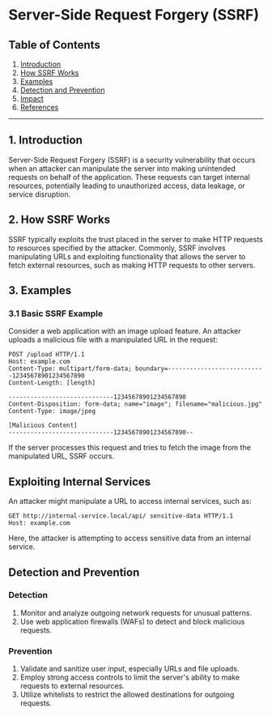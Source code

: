 # Server-Side Request Forgery (SSRF)

## Table of Contents

1. [Introduction](#introduction)
2. [How SSRF Works](#how-ssrf-works)
3. [Examples](#examples)
4. [Detection and Prevention](#detection-and-prevention)
5. [Impact](#impact)
6. [References](#references)

---

## 1. Introduction

Server-Side Request Forgery (SSRF) is a security vulnerability that occurs when an attacker can manipulate the server into making unintended requests on behalf of the application. These requests can target internal resources, potentially leading to unauthorized access, data leakage, or service disruption.

## 2. How SSRF Works

SSRF typically exploits the trust placed in the server to make HTTP requests to resources specified by the attacker. Commonly, SSRF involves manipulating URLs and exploiting functionality that allows the server to fetch external resources, such as making HTTP requests to other servers.

## 3. Examples

### 3.1 Basic SSRF Example

Consider a web application with an image upload feature. An attacker uploads a malicious file with a manipulated URL in the request:

```http
POST /upload HTTP/1.1
Host: example.com
Content-Type: multipart/form-data; boundary=---------------------------12345678901234567890
Content-Length: [length]

-----------------------------12345678901234567890
Content-Disposition: form-data; name="image"; filename="malicious.jpg"
Content-Type: image/jpeg

[Malicious Content]
-----------------------------12345678901234567890--
```

If the server processes this request and tries to fetch the image from the manipulated URL, SSRF occurs.

## Exploiting Internal Services
An attacker might manipulate a URL to access internal services, such as:

```http
GET http://internal-service.local/api/ sensitive-data HTTP/1.1
Host: example.com
```

Here, the attacker is attempting to access sensitive data from an internal service.

## Detection and Prevention

### Detection
1. Monitor and analyze outgoing network requests for unusual patterns.
2. Use web application firewalls (WAFs) to detect and block malicious requests.

### Prevention
1. Validate and sanitize user input, especially URLs and file uploads.
2. Employ strong access controls to limit the server's ability to make requests to external resources.
3. Utilize whitelists to restrict the allowed destinations for outgoing requests.















